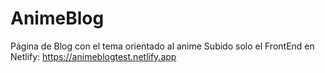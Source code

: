 # AnimeBlog

Página de Blog con el tema orientado al anime
Subido solo el FrontEnd en Netlify: https://animeblogtest.netlify.app
